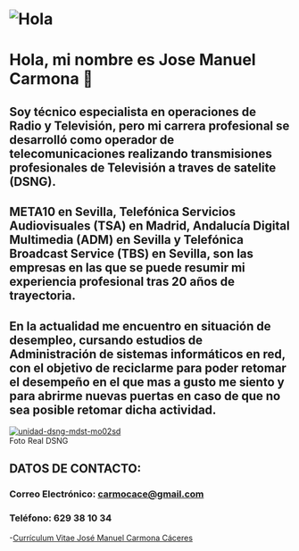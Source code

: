 # ![Hola](https://st3.depositphotos.com/12039412/16701/i/450/depositphotos_167016454-stock-photo-laptop.jpg) 
# Hola, mi nombre es Jose Manuel Carmona 👋

## Soy técnico especialista en operaciones de Radio y Televisión, pero mi carrera profesional se desarrolló como operador de telecomunicaciones realizando transmisiones profesionales de Televisión a traves de satelite (DSNG).
## META10 en Sevilla, Telefónica Servicios Audiovisuales (TSA) en Madrid, Andalucía Digital Multimedia (ADM) en Sevilla y Telefónica Broadcast Service (TBS) en Sevilla, son las empresas en las que se puede resumir mi experiencia profesional tras 20 años de trayectoria.
## En la actualidad me encuentro en situación de desempleo, cursando estudios de Administración de sistemas informáticos en red, con el objetivo de reciclarme para poder retomar el desempeño en el que mas a gusto me siento y para abrirme nuevas puertas en caso de que no sea posible retomar dicha actividad.
<a href="https://postimages.org/" target="_blank"><img src="https://i.postimg.cc/rmnwFfsj/unidad-dsng-mdst-mo02sd.jpg" alt="unidad-dsng-mdst-mo02sd"/></a>  
Foto Real DSNG
</br>
## DATOS DE CONTACTO:

### Correo Electrónico: carmocace@gmail.com
### Teléfono: 629 38 10 34

-[Currículum Vitae José Manuel Carmona Cáceres](https://github.com/carmocace/carmocace/blob/main/Curriculum%20Jose%20M%20Carmona%202024.pdf)
